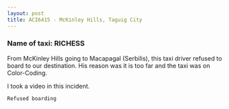 ```yaml
---
layout: post
title: ACI6415 - McKinley Hills, Taguig City
---
```


### Name of taxi: RICHESS

From McKinley Hills going to Macapagal (Serbilis), this taxi driver refused to board to our destination. His reason was it is too far and the taxi was on Color-Coding.

I took a video in this incident.

```Refused boarding```
